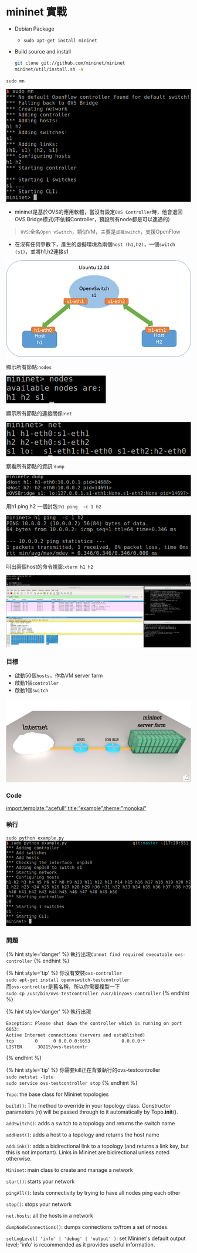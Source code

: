 # mininet 實戰

<!--sec data-title="安裝" data-id="1" data-nopdf="true" data-collapse=false ces-->

- Debian Package
  - `sudo apt-get install mininet`

- Build source and install
  ``` bash
  git clone git://github.com/mininet/mininet
  mininet/util/install.sh -a
  ```

<!--endsec-->

<!--sec data-title="啟動" data-id="2" data-nopdf="true" data-collapse=false ces-->

`sudo mn`

![mn](../image/mn.png)

- mininet是基於OVS的應用軟體，當沒有設定`OVS Controller`時，他會退回OVS Bridge模式(不依賴Controller，預設所有node都是可以連通的)

> `OVS`:全名`Open vSwitch`，類似VM，主要是`虛擬switch`，支援OpenFlow

- 在沒有任何參數下，產生的虛擬環境為兩個`host (h1,h2)`，一個`switch (s1)`，並將h1,h2連接s1

![Topology](../image/topo.png)


<!--endsec-->

<!--sec data-title="測試" data-id="3" data-nopdf="true" data-collapse=false ces-->

顯示所有節點:`nodes`

![nodes](../image/nodes.png)

顯示所有節點的連接關係:`net`

![net](../image/net.png)

察看所有節點的資訊:`dump`

![dump](../image/dump.png)

用h1 ping h2 一個封包:`h1 ping  -c 1 h2`

![ping](../image/ping.png)

叫出兩個host的命令視窗:`xterm h1 h2`

![xterm](../image/xterm.png)

<!--endsec-->


<!--sec data-title="寫一個Python範例" data-id="4" data-nopdf="true" data-collapse=false ces-->

### 目標
- 啟動50個`hosts`，作為VM server farm
- 啟動1個`controller`
- 啟動1個`switch`

![Server Farm](../image/server_farm.png)

### Code
[import,template:"acefull",title:"example",theme:"monokai"](example.py)

### 執行
`sudo python example.py`
![example](../image/example.png)

### 問題
{% hint style='danger' %}
執行出現`Cannot find required executable ovs-controller`
{% endhint %}

{% hint style='tip' %}
你沒有安裝`ovs-controller`   
`sudo apt-get install openvswitch-testcontroller`    
而`ovs-controller`是舊名稱，所以你需要複製一下   
`sudo cp /usr/bin/ovs-testcontroller /usr/bin/ovs-controller`
{% endhint %}

{% hint style='danger' %}
執行出現
```
Exception: Please shut down the controller which is running on port 6653:
Active Internet connections (servers and established)
tcp        0      0 0.0.0.0:6653            0.0.0.0:*               LISTEN      30215/ovs-testcontr
```
{% endhint %}

{% hint style='tip' %}
你需要kill正在背景執行的ovs-testcontroller     
`sudo netstat -lptu`    
`sudo service ovs-testcontroller stop`
{% endhint %}
<!--endsec-->

<!--sec data-title="Mininet Python API" data-id="5" data-nopdf="true" data-collapse=false ces-->

`Topo`: the base class for Mininet topologies

`build()`: The method to override in your topology class. Constructor parameters (n) will be passed through to it automatically by Topo.__init__().

`addSwitch()`: adds a switch to a topology and returns the switch name

`addHost()`: adds a host to a topology and returns the host name

`addLink()`: adds a bidirectional link to a topology (and returns a link key, but this is not important). Links in Mininet are bidirectional unless noted otherwise.

`Mininet`: main class to create and manage a network

`start()`: starts your network

`pingAll()`: tests connectivity by trying to have all nodes ping each other

`stop()`: stops your network

`net.hosts`: all the hosts in a network

`dumpNodeConnections()`: dumps connections to/from a set of nodes.

`setLogLevel( 'info' | 'debug' | 'output' )`: set Mininet's default output level; 'info' is recommended as it provides useful information.

<!--endsec-->
